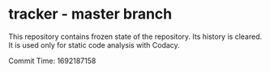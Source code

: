 # tracker - master branch

This repository contains frozen state of the repository.
Its history is cleared. It is used only for static code
analysis with Codacy.

Commit Time: 1692187158